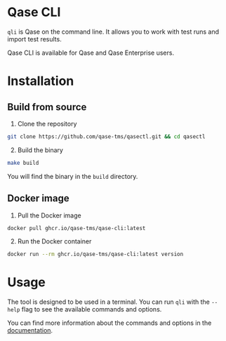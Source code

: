 # Qase CLI

`qli` is Qase on the command line. It allows you to work with test runs and import test results.

Qase CLI is available for Qase and Qase Enterprise users.

# Installation

## Build from source

1. Clone the repository

```bash
git clone https://github.com/qase-tms/qasectl.git && cd qasectl
```

2. Build the binary

```bash
make build
```

You will find the binary in the `build` directory.

## Docker image

1. Pull the Docker image

```bash
docker pull ghcr.io/qase-tms/qase-cli:latest
```

2. Run the Docker container

```bash
docker run --rm ghcr.io/qase-tms/qase-cli:latest version 
```

# Usage

The tool is designed to be used in a terminal.
You can run `qli` with the `--help` flag to see the available commands and options.

You can find more information about the commands and options in the [documentation](docs/command.md).
